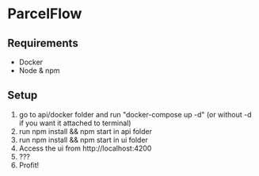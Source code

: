 # ParcelFlow

## Requirements
- Docker
- Node & npm

## Setup
1. go to api/docker folder and run "docker-compose up -d" (or without -d if you want it attached to terminal)
2. run npm install && npm start in api folder
3. run npm install && npm start in ui folder
4. Access the ui from http://localhost:4200
5. ???
6. Profit! 
